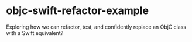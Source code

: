 # objc-swift-refactor-example
Exploring how we can refactor, test, and confidently replace an ObjC class with a Swift equivalent?
